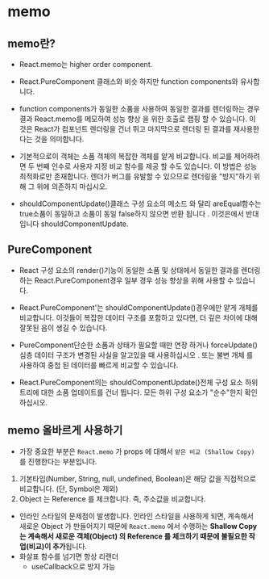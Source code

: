 # memo

## memo란?

- React.memo는 higher order component.
- React.PureComponent 클래스와 비슷 하지만 function components와 유사합니다.
- function components가 동일한 소품을 사용하여 동일한 결과를 렌더링하는 경우 결과 React.memo를 메모하여 성능 향상 을 위한 호출로 랩핑 할 수 있습니다. 이것은 React가 컴포넌트 렌더링을 건너 뛰고 마지막으로 렌더링 된 결과를 재사용한다는 것을 의미합니다.

- 기본적으로이 객체는 소품 객체의 복잡한 객체를 얕게 비교합니다. 비교를 제어하려면 두 번째 인수로 사용자 지정 비교 함수를 제공 할 수도 있습니다. 이 방법은 성능 최적화로만 존재합니다. 렌더가 버그를 유발할 수 있으므로 렌더링을 "방지"하기 위해 그 위에 의존하지 마십시오.

- shouldComponentUpdate()클래스 구성 요소의 메소드 와 달리 areEqual함수는 true소품이 동일하고 소품이 동일 false하지 않으면 반환 됩니다 . 이것은에서 반대입니다 shouldComponentUpdate.

## PureComponent

- React 구성 요소의 render()기능이 동일한 소품 및 상태에서 동일한 결과를 렌더링하는 React.PureComponent경우 일부 경우 성능 향상을 위해 사용할 수 있습니다.

- React.PureComponent'는 shouldComponentUpdate()경우에만 얕게 개체를 비교합니다. 이것들이 복잡한 데이터 구조를 포함하고 있다면, 더 깊은 차이에 대해 잘못된 음이 생길 수 있습니다.
- PureComponent단순한 소품과 상태가 필요할 때만 연장 하거나 forceUpdate()심층 데이터 구조가 변경된 사실을 알고있을 때 사용하십시오 . 또는 불변 개체 를 사용하여 중첩 된 데이터를 빠르게 비교할 수 있습니다.
- React.PureComponent의는 shouldComponentUpdate()전체 구성 요소 하위 트리에 대한 소품 업데이트를 건너 뜁니다. 모든 하위 구성 요소가 "순수"한지 확인하십시오.

## memo 올바르게 사용하기

- 가장 중요한 부분은 `React.memo` 가 props 에 대해서 `얕은 비교 (Shallow Copy)` 를 진행한다는 부분입니다.

1. 기본타입(Number, String, null, undefined, Boolean)은 해당 값을 직접적으로 비교합니다. (단, Symbol은 제외)
2. Object 는 Reference 를 체크합니다. 즉, 주소값을 비교합니다.

- 인라인 스타일의 문제점이 발생합니다. 인라인 스타일을 사용하게 되면, 계속해서 새로운 Object 가 만들어지기 때문에 `React.memo` 에서 수행하는 **Shallow Copy 는 계속해서 새로운 객체(Object) 의 Reference 를 체크하기 때문에 불필요한 작업(비교)이 추가**됩니다.
- 화살표 함수를 넘기면 항상 리랜더
  - useCallback으로 방지 가능
